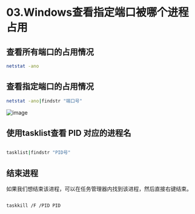 # 03.Windows查看指定端口被哪个进程占用

## 查看所有端口的占用情况
```bash
netstat -ano
```

## 查看指定端口的占用情况
```bash
netstat -ano|findstr "端口号"
```
![image](https://github.com/xliangwu/coder_km/assets/1142820/b14725e2-6897-4bee-a763-78eafde0ed1b)

## 使用tasklist查看 PID 对应的进程名
```bash

tasklist|findstr "PID号"

```

## 结束进程
如果我们想结束该进程，可以在任务管理器内找到该进程，然后直接右键结束。

```bash

taskkill /F /PID PID


```
